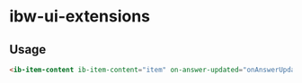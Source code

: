 
ibw-ui-extensions
======================================


## Usage

```html
<ib-item-content ib-item-content="item" on-answer-updated="onAnswerUpdated(result)"></ib-item-content>
```

